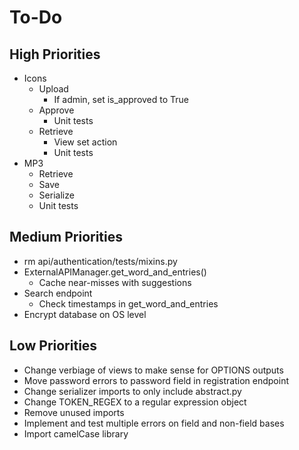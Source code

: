 # To-Do

## High Priorities

- Icons
  - Upload
    - If admin, set is_approved to True
  - Approve
    - Unit tests
  - Retrieve
    - View set action
    - Unit tests
- MP3
  - Retrieve
  - Save
  - Serialize
  - Unit tests

## Medium Priorities

- rm api/authentication/tests/mixins.py
- ExternalAPIManager.get_word_and_entries()
  - Cache near-misses with suggestions
- Search endpoint
  - Check timestamps in get_word_and_entries
- Encrypt database on OS level

## Low Priorities

- Change verbiage of views to make sense for OPTIONS outputs
- Move password errors to password field in registration endpoint
- Change serializer imports to only include abstract.py
- Change TOKEN_REGEX to a regular expression object
- Remove unused imports
- Implement and test multiple errors on field and non-field bases
- Import camelCase library
